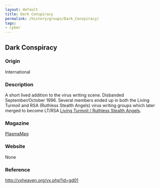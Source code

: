 ```yaml
---
layout: default
title: Dark Conspiracy
permalink: /history/groups/Dark_Conspiracy/
tags:
- cyber
---
```


## Dark Conspiracy

### Origin
International

### Description
A short lived addition to the virus writing scene. Disbanded September/October 1996. Several members ended up in both the Living Turmoil and RSA (Ruthless Stealth Angels) virus writing groups which later merged to become LT/RSA [Living Turmoil / Ruthless Stealth Angels](http://vxheaven.org/vx.php?id=gl02).

### Magazine
[PlasmaMag](http://vxheaven.org/vx.php?id=zp04)

### Website
None

### Reference
http://vxheaven.org/vx.php?id=gd01
